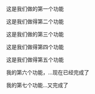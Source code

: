 这是我们做的第一个功能

这是我们做得第二个功能

这是我们做的第三个功能

这是我们做得第四个功能

这是我们做得第五个功能

我的第六个功能，...现在已经完成了

我的第七个功能...又完成了
